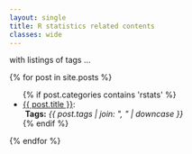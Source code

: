 ```yaml
---
layout: single
title: R statistics related contents
classes: wide
---
```


with listings of tags ...

{% for post in site.posts %}
  <ul>
      {% if post.categories contains 'rstats' %}
        <li><a href='{{ site.baseurl }}{{ post.url }}'>{{ post.title }}</a>: 
        	<div><i class="fas fa-fw fa-tags" aria-hidden="true"></i>&nbsp;<b>Tags:</b>
            <i>{{ post.tags | join: ", " | downcase }}</i>
          </div>  
        </li>
      {% endif %}
  </ul>
{% endfor %}